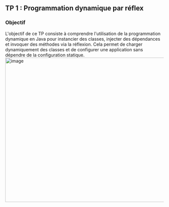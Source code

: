 ## TP 1 : Programmation dynamique par réflex
### Objectif
L'objectif de ce TP consiste à comprendre l'utilisation de la programmation dynamique en Java pour instancier des classes, injecter des dépendances et invoquer des méthodes via la réflexion. 
Cela permet de charger dynamiquement des classes et de configurer une application sans dépendre de la configuration statique.
<img width="1452" height="460" alt="image" src="https://github.com/user-attachments/assets/74afddb2-050c-4dee-bde8-d0e4473f53ee" />
